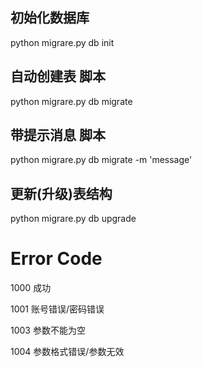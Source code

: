 ## 初始化数据库
python migrare.py db init

## 自动创建表 脚本
python migrare.py db migrate
## 带提示消息 脚本
python migrare.py db migrate -m 'message'

## 更新(升级)表结构
python migrare.py db upgrade

# Error Code
1000 成功

1001 账号错误/密码错误

1003 参数不能为空

1004 参数格式错误/参数无效